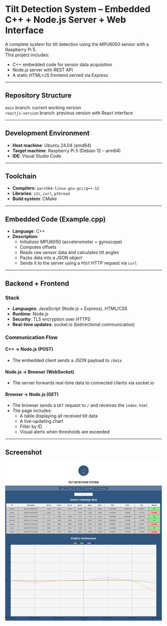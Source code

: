 # Tilt Detection System – Embedded C++ + Node.js Server + Web Interface

A complete system for tilt detection using the MPU6050 sensor with a Raspberry Pi 5.  
This project includes:
- C++ embedded code for sensor data acquisition
- Node.js server with REST API
- A static HTML+JS frontend served via Express

---

## Repository Structure


 `main` branch: current working version  
`reactjs-version` branch: previous version with React interface

---

## Development Environment

- **Host machine**: Ubuntu 24.04 (amd64)
- **Target machine**: Raspberry Pi 5 (Debian 12 – arm64)
- **IDE**: Visual Studio Code

---

## Toolchain

- **Compilers**: `aarch64-linux-gnu-gcc/g++-12`
- **Libraries**: `i2c`, `curl`, `pthread`
- **Build system**: CMake

---

## Embedded Code (Example.cpp)

- **Language**: C++
- **Description**:
  - Initializes MPU6050 (accelerometer + gyroscope)
  - Computes offsets
  - Reads raw sensor data and calculates tilt angles
  - Packs data into a JSON object
  - Sends it to the server using a `POST` HTTP request via `curl`

---

## Backend + Frontend

### Stack
- **Languages**: JavaScript (Node.js + Express), HTML/CSS
- **Runtime**: Node.js
- **Security**: TLS encryption over HTTPS
- **Real-time updates**: socket.io (bidirectional communication)

### Communication Flow

#### C++ → Node.js (POST)
- The embedded client sends a JSON payload to `/data`

#### Node.js → Browser (WebSocket)
- The server forwards real-time data to connected clients via socket.io

#### Browser → Node.js (GET)
- The browser sends a `GET` request to `/` and receives the `index.html`
- The page includes:
  - A table displaying all received tilt data
  - A live-updating chart
  - Filter by ID
  - Visual alerts when thresholds are exceeded

---

## Screenshot

<img src="uiimage/Ui.png" alt="Web Interface Screenshot" width="600">
